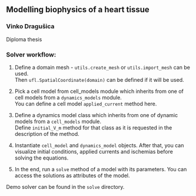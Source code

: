 ## Modelling biophysics of a heart tissue
### Vinko Dragušica
Diploma thesis

### Solver workflow:
 1. Define a domain mesh - ``utils.create_mesh`` or ``utils.import_mesh`` can be used.\
 Then ``ufl.SpatialCoordinate(domain)`` can be defined if it will be used.

 2. Pick a cell model from cell_models module which inherits from one of cell models from a `dynamics_models` module.\
 You can define a cell model `applied_current` method here.

 3. Define a dynamics model class which inherits from one of dynamic models from a `cell_models` module.\
 Define ``initial_V_m`` method for that class as it is requested in the description of the method.

 4. Instantiate `cell_model` and `dynamics_model` objects. After that, you can visualize initial conditions, applied currents and ischemias before solving the equations.

 4. In the end, run a ``solve`` method of a model with its parameters. You can access the solutions as attributes of the model.

 Demo solver can be found in the `solve` directory.
